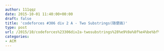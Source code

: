 ```yaml
---
author: 111qqz
date: 2015-10-01 11:40:00+00:00
draft: false
title: 'codeforces #306 div 2 A - Two Substrings(随便搞)'
type: post
url: /2015/10/codeforces%23306div2a-twosubstrings%28%e9%9a%8f%e4%be%bf%e6%90%9e%29/
categories:
- ACM
---
```


